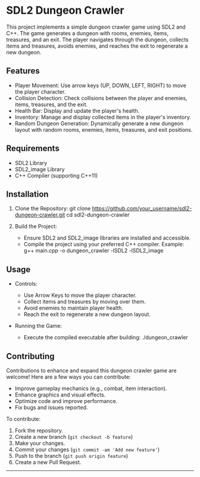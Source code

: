 # SDL2 Dungeon Crawler

This project implements a simple dungeon crawler game using SDL2 and C++. The game generates a dungeon with rooms, enemies, items, treasures, and an exit. The player navigates through the dungeon, collects items and treasures, avoids enemies, and reaches the exit to regenerate a new dungeon.

## Features

- Player Movement: Use arrow keys (UP, DOWN, LEFT, RIGHT) to move the player character.
- Collision Detection: Check collisions between the player and enemies, items, treasures, and the exit.
- Health Bar: Display and update the player's health.
- Inventory: Manage and display collected items in the player's inventory.
- Random Dungeon Generation: Dynamically generate a new dungeon layout with random rooms, enemies, items, treasures, and exit positions.

## Requirements

- SDL2 Library
- SDL2_image Library
- C++ Compiler (supporting C++11)

## Installation

1. Clone the Repository:
   git clone https://github.com/your_username/sdl2-dungeon-crawler.git
   cd sdl2-dungeon-crawler

2. Build the Project:
   - Ensure SDL2 and SDL2_image libraries are installed and accessible.
   - Compile the project using your preferred C++ compiler. Example:
     g++ main.cpp -o dungeon_crawler -lSDL2 -lSDL2_image

## Usage

- Controls:
  - Use Arrow Keys to move the player character.
  - Collect items and treasures by moving over them.
  - Avoid enemies to maintain player health.
  - Reach the exit to regenerate a new dungeon layout.

- Running the Game:
  - Execute the compiled executable after building:
    ./dungeon_crawler

## Contributing

Contributions to enhance and expand this dungeon crawler game are welcome! Here are a few ways you can contribute:

- Improve gameplay mechanics (e.g., combat, item interaction).
- Enhance graphics and visual effects.
- Optimize code and improve performance.
- Fix bugs and issues reported.

To contribute:
1. Fork the repository.
2. Create a new branch (`git checkout -b feature`)
3. Make your changes.
4. Commit your changes (`git commit -am 'Add new feature'`)
5. Push to the branch (`git push origin feature`)
6. Create a new Pull Request.

---
